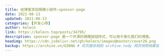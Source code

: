 ```yaml
---
title: 给博客添加捐赠小部件—sponsor-page
date: 2021-08-13
updated: 2021-08-13
categories: [开发心得]
author: kelecn
link: https://kelecn.top/posts/34795/
description: sponsor-page 是一个开源的捐赠按钮样式，可以用于美化我们的博客。
headimg: https://cdn.jsdelivr.net/gh/kelecn/images@master/cover26.png
backup: https://archive.vn/U36NG # 将页面存档到 archive.tody 网页快照档案馆的存档链接 https://archive.tody
---
```


